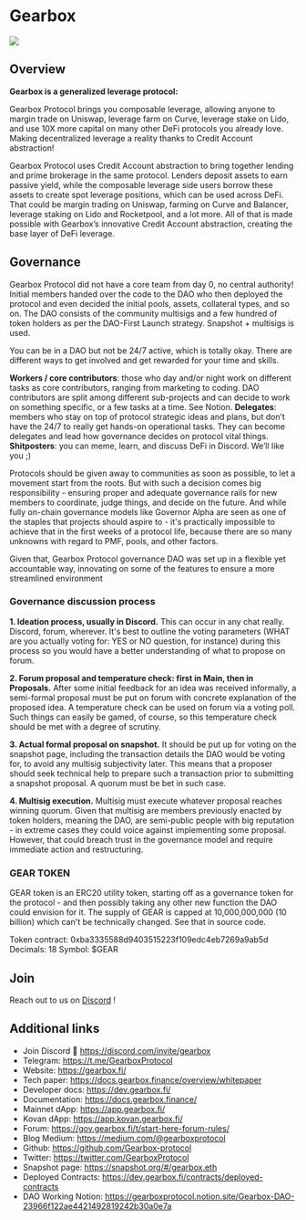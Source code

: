 # Gearbox
![](https://i.imgur.com/Dfg73pw.png)

## Overview
**Gearbox is a generalized leverage protocol:**

Gearbox Protocol brings you composable leverage, allowing anyone to margin trade on Uniswap, leverage farm on Curve, leverage stake on Lido, and use 10X more capital on many other DeFi protocols you already love. Making decentralized leverage a reality thanks to Credit Account abstraction!

Gearbox Protocol uses Credit Account abstraction to bring together lending and prime brokerage in the same protocol. Lenders deposit assets to earn passive yield, while the composable leverage side users borrow these assets to create spot leverage positions, which can be used across DeFi. That could be margin trading on Uniswap, farming on Curve and Balancer, leverage staking on Lido and Rocketpool, and a lot more. All of that is made possible with Gearbox’s innovative Credit Account abstraction, creating the base layer of DeFi leverage.

## Governance

Gearbox Protocol did not have a core team from day 0, no central authority! Initial members handed over the code to the DAO who then deployed the protocol and even decided the initial pools, assets, collateral types, and so on. The DAO consists of the community multisigs and a few hundred of token holders as per the DAO-First Launch strategy. Snapshot + multisigs is used.


You can be in a DAO but not be 24/7 active, which is totally okay. There are different ways to get involved and get rewarded for your time and skills. 

**Workers / core contributors**: those who day and/or night work on different tasks as core contributors, ranging from marketing to coding. DAO contributors are split among different sub-projects and can decide to work on something specific, or a few tasks at a time. See Notion. 
**Delegates**: members who stay on top of protocol strategic ideas and plans, but don’t have the 24/7 to really get hands-on operational tasks. They can become delegates and lead how governance decides on protocol vital things. 
**Shitposters**: you can meme, learn, and discuss DeFi in Discord. We’ll like you ;)

Protocols should be given away to communities as soon as possible, to let a movement start from the roots. But with such a decision comes big responsibility - ensuring proper and adequate governance rails for new members to coordinate, judge things, and decide on the future. And while fully on-chain governance models like Governor Alpha are seen as one of the staples that projects should aspire to - it's practically impossible to achieve that in the first weeks of a protocol life, because there are so many unknowns with regard to PMF, pools, and other factors. 

Given that, Gearbox Protocol governance DAO was set up in a flexible yet accountable way, innovating on some of the features to ensure a more streamlined environment

### Governance discussion process
**1. Ideation process, usually in Discord.**
This can occur in any chat really. Discord, forum, wherever. It's best to outline the voting parameters (WHAT are you actually voting for: YES or NO question, for instance) during this process so you would have a better understanding of what to propose on forum.

**2. Forum proposal and temperature check: first in Main, then in Proposals.**
After some initial feedback for an idea was received informally, a semi-formal proposal must be put on forum with concrete explanation of the proposed idea. A temperature check can be used on forum via a voting poll. Such things can easily be gamed, of course, so this temperature check should be met with a degree of scrutiny. 

**3. Actual formal proposal on snapshot.**
It should be put up for voting on the snapshot page, including the transaction details the DAO would be voting for, to avoid any multisig subjectivity later. This means that a proposer should seek technical help to prepare such a transaction prior to submitting a snapshot proposal. A quorum must be bet in such case.

**4. Multisig execution.**
Multisig must execute whatever proposal reaches winning quorum. Given that multisig are members previously enacted by token holders, meaning the DAO, are semi-public people with big reputation - in extreme cases they could voice against implementing some proposal. However, that could breach trust in the governance model and require immediate action and restructuring. 


### GEAR TOKEN

GEAR token is an ERC20 utility token, starting off as a governance token for the protocol - and then possibly taking any other new function the DAO could envision for it. The supply of GEAR is capped at 10,000,000,000 (10 billion) which can't be technically changed. See that in source code.

Token contract: 0xba3335588d9403515223f109edc4eb7269a9ab5d
Decimals: 18
Symbol: $GEAR

## Join

Reach out to us on [Discord](https://discord.com/invite/gearbox) !

## Additional links

* Join Discord 👾 https://discord.com/invite/gearbox 
* Telegram: https://t.me/GearboxProtocol
* Website: https://gearbox.fi/ 
* Tech paper: https://docs.gearbox.finance/overview/whitepaper
* Developer docs: https://dev.gearbox.fi/
* Documentation: https://docs.gearbox.finance/
* Mainnet dApp: https://app.gearbox.fi/ 
* Kovan dApp: https://app.kovan.gearbox.fi/
* Forum: https://gov.gearbox.fi/t/start-here-forum-rules/
* Blog Medium: https://medium.com/@gearboxprotocol
* Github: https://github.com/Gearbox-protocol
* Twitter: https://twitter.com/GearboxProtocol
* Snapshot page: https://snapshot.org/#/gearbox.eth
* Deployed Contracts: https://dev.gearbox.fi/contracts/deployed-contracts
* DAO Working Notion: https://gearboxprotocol.notion.site/Gearbox-DAO-23966f122ae4421492819242b30a0e7a

